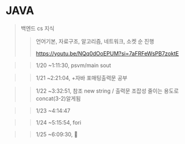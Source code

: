 # JAVA

> 백엔드 cs 지식
> > 언어기본, 자료구조, 알고리즘, 네트워크, 소켓 순 진행
> >
> >
> > https://youtu.be/NQq0dOoEPUM?si=7aFRFeWsPB7zoktE

> > 1/20 ~1:11:30, psvm/main sout

>> 1/21 ~2:21:04, +자바 포매팅출력문 공부

>> 1/22 ~3:32:51, 참조 new string / 출력문 조잡성 줄이는 용도로 concat(3-2)알게됨

>> 1/23 ~4:14:47

>> 1/24 ~5:15:54, fori

>> 1/25 ~6:09:30, 💯
